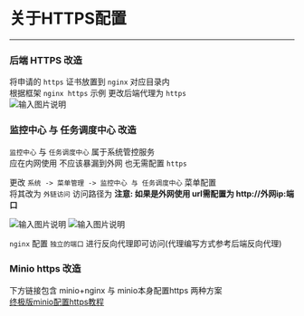 # 关于HTTPS配置
- - -
### 后端 HTTPS 改造

将申请的 `https` 证书放置到 `nginx` 对应目录内<br>
根据框架 `nginx https` 示例 更改后端代理为 `https`<br>
![输入图片说明](https://images.gitee.com/uploads/images/2022/0224/133009_fe894cb4_1766278.png "屏幕截图.png")

### 监控中心 与 任务调度中心 改造

`监控中心` 与 `任务调度中心` 属于系统管控服务<br>
应在内网使用 不应该暴漏到外网 也无需配置 `https`

更改 `系统 -> 菜单管理 -> 监控中心 与 任务调度中心` 菜单配置<br>
将其改为 `外链访问` 访问路径为 **注意: 如果是外网使用 url需配置为 http://外网ip:端口**

![输入图片说明](https://images.gitee.com/uploads/images/2022/0224/133815_bd7d83d3_1766278.png "屏幕截图.png")
![输入图片说明](https://images.gitee.com/uploads/images/2022/0224/133830_8e740661_1766278.png "屏幕截图.png")

`nginx` 配置 `独立的端口` 进行反向代理即可访问(代理编写方式参考后端反向代理)

### Minio https 改造

下方链接包含 minio+nginx 与 minio本身配置https 两种方案<br>
[终极版minio配置https教程](https://blog.csdn.net/Michelle_Zhong/article/details/126484358)
